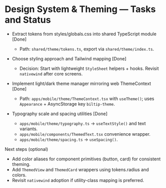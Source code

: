 # Design System & Theming — Tasks and Status

- Extract tokens from styles/globals.css into shared TypeScript module [Done]
  - Path: `shared/theme/tokens.ts`, export via `shared/theme/index.ts`.

- Choose styling approach and Tailwind mapping [Done]
  - Decision: Start with lightweight `StyleSheet` helpers + hooks. Revisit `nativewind` after core screens.

- Implement light/dark theme manager mirroring web ThemeContext [Done]
  - Path: `apps/mobile/theme/ThemeContext.tsx` with `useTheme()`; uses `Appearance` + AsyncStorage key `biltip-theme`.

- Typography scale and spacing utilities [Done]
  - `apps/mobile/theme/typography.ts` → `useTextStyle()` and text variants.
  - `apps/mobile/components/ThemedText.tsx` convenience wrapper.
  - `apps/mobile/theme/spacing.ts` → `useSpacing()`.

Next steps (optional)
- Add color aliases for component primitives (button, card) for consistent theming.
- Add `ThemedView` and `ThemedCard` wrappers using tokens.radius and colors.
- Revisit `nativewind` adoption if utility-class mapping is preferred.

